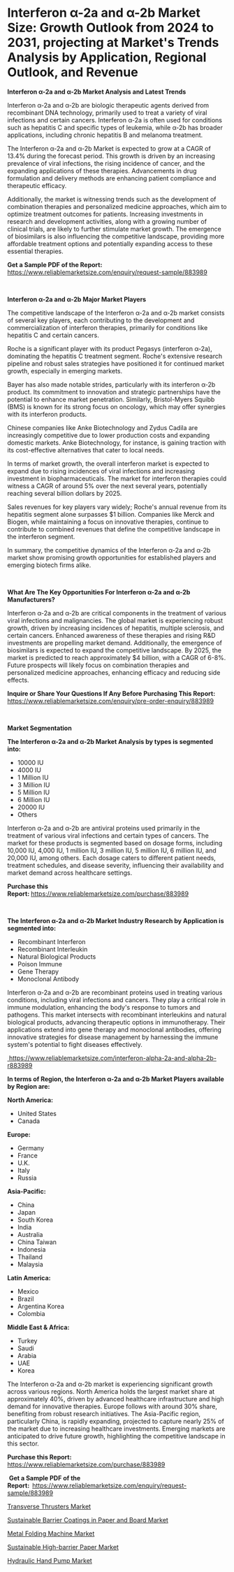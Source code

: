 <p><h1>Interferon α-2a and α-2b Market Size: Growth Outlook from 2024 to 2031, projecting at Market's Trends Analysis by Application, Regional Outlook, and Revenue</h1></p><p><strong>Interferon α-2a and α-2b Market Analysis and Latest Trends</strong></p>
<p><p>Interferon α-2a and α-2b are biologic therapeutic agents derived from recombinant DNA technology, primarily used to treat a variety of viral infections and certain cancers. Interferon α-2a is often used for conditions such as hepatitis C and specific types of leukemia, while α-2b has broader applications, including chronic hepatitis B and melanoma treatment. </p><p>The Interferon α-2a and α-2b Market is expected to grow at a CAGR of 13.4% during the forecast period. This growth is driven by an increasing prevalence of viral infections, the rising incidence of cancer, and the expanding applications of these therapies. Advancements in drug formulation and delivery methods are enhancing patient compliance and therapeutic efficacy. </p><p>Additionally, the market is witnessing trends such as the development of combination therapies and personalized medicine approaches, which aim to optimize treatment outcomes for patients. Increasing investments in research and development activities, along with a growing number of clinical trials, are likely to further stimulate market growth. The emergence of biosimilars is also influencing the competitive landscape, providing more affordable treatment options and potentially expanding access to these essential therapies.</p></p>
<p><strong>Get a Sample PDF of the Report:&nbsp;</strong> <a href="https://www.reliablemarketsize.com/enquiry/request-sample/883989">https://www.reliablemarketsize.com/enquiry/request-sample/883989</a></p>
<p>&nbsp;</p>
<p><strong>Interferon α-2a and α-2b Major Market Players</strong></p>
<p><p>The competitive landscape of the Interferon α-2a and α-2b market consists of several key players, each contributing to the development and commercialization of interferon therapies, primarily for conditions like hepatitis C and certain cancers.</p><p>Roche is a significant player with its product Pegasys (interferon α-2a), dominating the hepatitis C treatment segment. Roche's extensive research pipeline and robust sales strategies have positioned it for continued market growth, especially in emerging markets.</p><p>Bayer has also made notable strides, particularly with its interferon α-2b product. Its commitment to innovation and strategic partnerships have the potential to enhance market penetration. Similarly, Bristol-Myers Squibb (BMS) is known for its strong focus on oncology, which may offer synergies with its interferon products.</p><p>Chinese companies like Anke Biotechnology and Zydus Cadila are increasingly competitive due to lower production costs and expanding domestic markets. Anke Biotechnology, for instance, is gaining traction with its cost-effective alternatives that cater to local needs.</p><p>In terms of market growth, the overall interferon market is expected to expand due to rising incidences of viral infections and increasing investment in biopharmaceuticals. The market for interferon therapies could witness a CAGR of around 5% over the next several years, potentially reaching several billion dollars by 2025.</p><p>Sales revenues for key players vary widely; Roche's annual revenue from its hepatitis segment alone surpasses $1 billion. Companies like Merck and Biogen, while maintaining a focus on innovative therapies, continue to contribute to combined revenues that define the competitive landscape in the interferon segment.</p><p>In summary, the competitive dynamics of the Interferon α-2a and α-2b market show promising growth opportunities for established players and emerging biotech firms alike.</p></p>
<p>&nbsp;</p>
<p><strong>What Are The Key Opportunities For Interferon α-2a and α-2b Manufacturers?</strong></p>
<p><p>Interferon α-2a and α-2b are critical components in the treatment of various viral infections and malignancies. The global market is experiencing robust growth, driven by increasing incidences of hepatitis, multiple sclerosis, and certain cancers. Enhanced awareness of these therapies and rising R&D investments are propelling market demand. Additionally, the emergence of biosimilars is expected to expand the competitive landscape. By 2025, the market is predicted to reach approximately $4 billion, with a CAGR of 6-8%. Future prospects will likely focus on combination therapies and personalized medicine approaches, enhancing efficacy and reducing side effects.</p></p>
<p><strong>Inquire or Share Your Questions If Any Before Purchasing This Report:</strong> <a href="https://www.reliablemarketsize.com/enquiry/pre-order-enquiry/883989">https://www.reliablemarketsize.com/enquiry/pre-order-enquiry/883989</a></p>
<p>&nbsp;</p>
<p><strong>Market Segmentation</strong></p>
<p><strong>The Interferon α-2a and α-2b Market Analysis by types is segmented into:</strong></p>
<p><ul><li>10000 IU</li><li>4000 IU</li><li>1 Million IU</li><li>3 Million IU</li><li>5 Million IU</li><li>6 Million IU</li><li>20000 IU</li><li>Others</li></ul></p>
<p><p>Interferon α-2a and α-2b are antiviral proteins used primarily in the treatment of various viral infections and certain types of cancers. The market for these products is segmented based on dosage forms, including 10,000 IU, 4,000 IU, 1 million IU, 3 million IU, 5 million IU, 6 million IU, and 20,000 IU, among others. Each dosage caters to different patient needs, treatment schedules, and disease severity, influencing their availability and market demand across healthcare settings.</p></p>
<p><strong>Purchase this Report:&nbsp;</strong><a href="https://www.reliablemarketsize.com/purchase/883989">https://www.reliablemarketsize.com/purchase/883989</a></p>
<p>&nbsp;</p>
<p><strong>The Interferon α-2a and α-2b Market Industry Research by Application is segmented into:</strong></p>
<p><ul><li>Recombinant Interferon</li><li>Recombinant Interleukin</li><li>Natural Biological Products</li><li>Poison Immune</li><li>Gene Therapy</li><li>Monoclonal Antibody</li></ul></p>
<p><p>Interferon α-2a and α-2b are recombinant proteins used in treating various conditions, including viral infections and cancers. They play a critical role in immune modulation, enhancing the body's response to tumors and pathogens. This market intersects with recombinant interleukins and natural biological products, advancing therapeutic options in immunotherapy. Their applications extend into gene therapy and monoclonal antibodies, offering innovative strategies for disease management by harnessing the immune system's potential to fight diseases effectively.</p></p>
<p><a href="https://www.reliablemarketsize.com/interferon-alpha-2a-and-alpha-2b-r883989">&nbsp;https://www.reliablemarketsize.com/interferon-alpha-2a-and-alpha-2b-r883989</a></p>
<p><strong>In terms of Region, the Interferon α-2a and α-2b Market Players available by Region are:</strong></p>
<p>
    <p> <strong> North America: </strong>
        <ul>
            <li>United States</li>
            <li>Canada</li>
        </ul>
        </p> 
    <p> <strong> Europe: </strong>
        <ul>
            <li>Germany</li>
            <li>France</li>
            <li>U.K.</li>
            <li>Italy</li>
            <li>Russia</li>
        </ul>
        </p> 
    <p> <strong> Asia-Pacific: </strong>
        <ul>
            <li>China</li>
            <li>Japan</li>
            <li>South Korea</li>
            <li>India</li>
            <li>Australia</li>
            <li>China Taiwan</li>
            <li>Indonesia</li>
            <li>Thailand</li>
            <li>Malaysia</li>
        </ul>
        </p> 
    <p> <strong> Latin America: </strong>
        <ul>
            <li>Mexico</li>
            <li>Brazil</li>
            <li>Argentina Korea</li>
            <li>Colombia</li>
        </ul>
        </p> 
    <p> <strong> Middle East & Africa: </strong>
        <ul>
            <li>Turkey</li>
            <li>Saudi</li>
            <li>Arabia</li>
            <li>UAE</li>
            <li>Korea</li>
        </ul>
    </p>
    </p>
<p><p>The Interferon α-2a and α-2b market is experiencing significant growth across various regions. North America holds the largest market share at approximately 40%, driven by advanced healthcare infrastructure and high demand for innovative therapies. Europe follows with around 30% share, benefiting from robust research initiatives. The Asia-Pacific region, particularly China, is rapidly expanding, projected to capture nearly 25% of the market due to increasing healthcare investments. Emerging markets are anticipated to drive future growth, highlighting the competitive landscape in this sector.</p></p>
<p><strong>Purchase this Report: </strong><a href="https://www.reliablemarketsize.com/purchase/883989">https://www.reliablemarketsize.com/purchase/883989</a></p>
<p>&nbsp;<strong>Get a Sample PDF of the Report:&nbsp;&nbsp;</strong><a href="https://www.reliablemarketsize.com/enquiry/request-sample/883989">https://www.reliablemarketsize.com/enquiry/request-sample/883989</a></p>
<p><strong></strong></p>
<p><p><a href="https://www.linkedin.com/pulse/driving-market-forces-transverse-thrusters-trends-future-forecasts-3pfyc?trackingId=CcdI9pKSQb2iQnu5jF5uGw%3D%3D">Transverse Thrusters Market</a></p><p><a href="https://issuu.com/reportprime-2/docs/sustainable-barrier-coatings-in-pap_b675eb01d6dd0b">Sustainable Barrier Coatings in Paper and Board Market</a></p><p><a href="https://www.linkedin.com/pulse/global-metal-folding-machine-market-projected-grow-cagr-5-forcasted-gj5bf?trackingId=YZSBjx3OQ8%2BnmU4qzrv3OA%3D%3D">Metal Folding Machine Market</a></p><p><a href="https://issuu.com/reportprime-2/docs/sustainable-high-barrier-paper-mark_ab2a08f3935a3e">Sustainable High-barrier Paper Market</a></p><p><a href="https://www.linkedin.com/pulse/global-hydraulic-hand-pump-market-size-trends-analysis-regional-x8oaf?trackingId=Ui9S0P99QHeMiYpc42uSmg%3D%3D">Hydraulic Hand Pump Market</a></p></p>